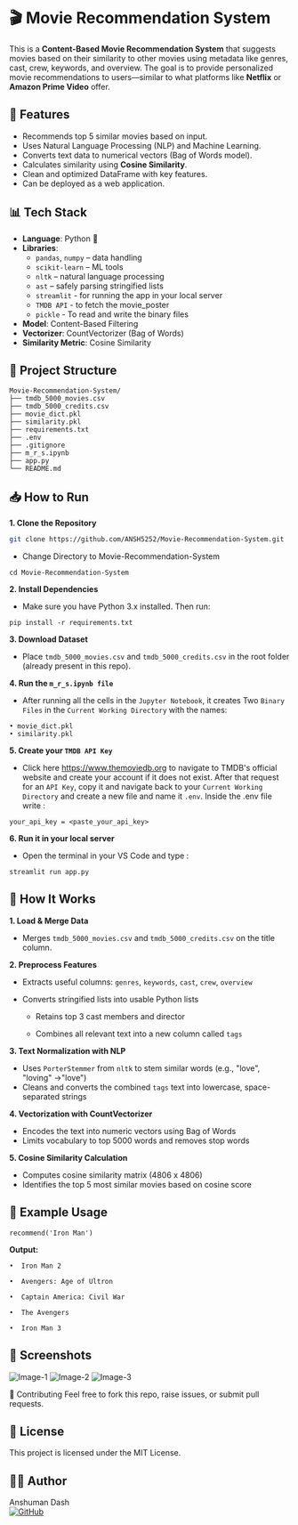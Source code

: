 # 🎬 Movie Recommendation System

This is a **Content-Based Movie Recommendation System** that suggests movies based on their similarity to other movies using metadata like genres, cast, crew, keywords, and overview. The goal is to provide personalized movie recommendations to users—similar to what platforms like **Netflix** or **Amazon Prime Video** offer.

## 🚀 Features

- Recommends top 5 similar movies based on input.
- Uses Natural Language Processing (NLP) and Machine Learning.
- Converts text data to numerical vectors (Bag of Words model).
- Calculates similarity using **Cosine Similarity**.
- Clean and optimized DataFrame with key features.
- Can be deployed as a web application.



## 📊 Tech Stack

- **Language**: Python 🐍  
- **Libraries**:  
  - `pandas`, `numpy` – data handling  
  - `scikit-learn` – ML tools  
  - `nltk` – natural language processing  
  - `ast` – safely parsing stringified lists
  - `streamlit` - for running the app in your local server  
  - `TMDB API` - to fetch the movie_poster
  - `pickle` - To read and write the binary files
- **Model**: Content-Based Filtering  
- **Vectorizer**: CountVectorizer (Bag of Words)  
- **Similarity Metric**: Cosine Similarity



## 📂 Project Structure
```
Movie-Recommendation-System/
├── tmdb_5000_movies.csv
├── tmdb_5000_credits.csv
├── movie_dict.pkl
├── similarity.pkl
├── requirements.txt
├── .env
├── .gitignore
├── m_r_s.ipynb
├── app.py
└── README.md
```

## 📥 How to Run

**1. Clone the Repository**
   ```bash
   git clone https://github.com/ANSH5252/Movie-Recommendation-System.git
   ```
  - Change Directory to Movie-Recommendation-System
   ```
   cd Movie-Recommendation-System
   ```
**2. Install Dependencies**  
  - Make sure you have Python 3.x installed. Then run:
   ```
   pip install -r requirements.txt
   ```
**3. Download Dataset**  
 -  Place `tmdb_5000_movies.csv` and `tmdb_5000_credits.csv` in the root folder (already present in this repo).

**4. Run the `m_r_s.ipynb file`**  
- After running all the cells in the `Jupyter Notebook`, it creates Two `Binary Files` in the `Current Working Directory` with the names:
```
• movie_dict.pkl  
• similarity.pkl
```
**5. Create your `TMDB API Key`**  
- Click here https://www.themoviedb.org to navigate to TMDB's official website and create your account if it does not exist. After that request for an `API Key`, copy it and navigate back to your `Current Working Directory` and create a new file and name it `.env`. Inside the .env file write :
```
your_api_key = <paste_your_api_key>
```
**6. Run it in your local server**
- Open the terminal in your VS Code and type :
```
streamlit run app.py
```

## 🧠 How It Works

**1. Load & Merge Data**  
  
  - Merges `tmdb_5000_movies.csv` and `tmdb_5000_credits.csv` on the title column.  

**2. Preprocess Features**

  - Extracts useful columns: `genres`, `keywords`, `cast`, `crew`, `overview`

- Converts stringified lists into usable Python lists

  - Retains top 3 cast members and director

  - Combines all relevant text into a new column called `tags`

**3. Text Normalization with NLP**

- Uses `PorterStemmer` from `nltk` to stem similar words (e.g., "love", "loving" →"love")  
- Cleans and converts the combined `tags` text into lowercase, space-separated strings

**4. Vectorization with CountVectorizer**

- Encodes the text into numeric vectors using Bag of Words  
- Limits vocabulary to top 5000 words and removes stop words

**5. Cosine Similarity Calculation**

- Computes cosine similarity matrix (4806 x 4806)  
- Identifies the top 5 most similar movies based on cosine score



## 🧪 Example Usage
```
recommend('Iron Man')
```
**Output:**
```
•  Iron Man 2

•  Avengers: Age of Ultron

•  Captain America: Civil War

•  The Avengers

•  Iron Man 3
```

## 📸 Screenshots  
![Image-1](/Image-1)
![Image-2](/Image-2)
![Image-3](/Image-3)  

🤝 Contributing
Feel free to fork this repo, raise issues, or submit pull requests.


## 📄 License
This project is licensed under the MIT License.


## 🙋‍♂️ Author
Anshuman Dash  
[![GitHub](https://img.shields.io/badge/GitHub-Profile-black?logo=github)](https://github.com/ANSH5252)